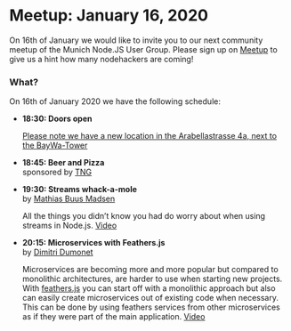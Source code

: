 # Meetup: January 16, 2020

On 16th of January we would like to invite you to our next community meetup of the Munich Node.JS User Group. 
Please sign up on [Meetup](https://www.meetup.com/Munich-Node-js-User-Group/events/267871364/) to give us a hint how many nodehackers are coming!

### What?

On 16th of January 2020 we have the following schedule:


*   **18:30: Doors open**  

    [Please note we have a new location in the Arabellastrasse 4a, next to the BayWa-Tower](https://www.tngtech.com/kontakt-und-impressum.html)
    
*   **18:45: Beer and Pizza**  
    sponsored by [TNG](https://www.tngtech.com/en.html)

*   **19:30: Streams whack-a-mole**  
    by [Mathias Buus Madsen](/speakers.html#mathiasb)

    All the things you didn’t know you had do worry about when using streams in Node.js. [Video](https://youtu.be/LEZ4LwwOnFY)

*   **20:15: Microservices with Feathers.js**  
    by [Dimitri Dumonet](/speakers.html#dimitrid)

    Microservices are becoming more and more popular but compared to monolithic
    architectures, are harder to use when starting new projects.
    With [feathers.js](https://feathersjs.com/) you can start off with a
    monolithic approach but also can easily create microservices out of existing
    code when necessary. This can be done by using feathers services from other
    microservices as if they were part of the main application. [Video](https://youtu.be/S6N9mJRbbcE)
